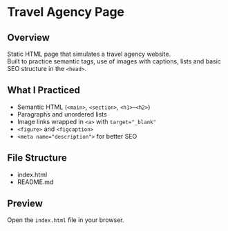 # Travel Agency Page

## Overview
Static HTML page that simulates a travel agency website.  
Built to practice semantic tags, use of images with captions, lists and basic SEO structure in the `<head>`.

## What I Practiced
- Semantic HTML (`<main>`, `<section>`, `<h1>`–`<h2>`)
- Paragraphs and unordered lists
- Image links wrapped in `<a>` with `target="_blank"`
- `<figure>` and `<figcaption>`
- `<meta name="description">` for better SEO

## File Structure
- index.html  
- README.md

## Preview
Open the `index.html` file in your browser.
